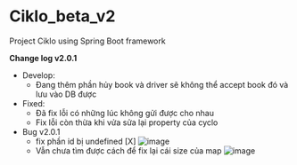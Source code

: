 # Ciklo_beta_v2
Project Ciklo using Spring Boot framework

**Change log v2.0.1**
- Develop:
  + Đang thêm phần hủy book và driver sẽ không thể accept book đó và lưu vào DB được
- Fixed:
  + Đã fix lỗi có những lúc không gửi được cho nhau
  + Fix lỗi còn thừa khi vửa sửa lại property của cyclo
- Bug v2.0.1
  + fix phần id bị undefined  [X]
  ![image](https://user-images.githubusercontent.com/83583888/224651683-766da82e-df3f-44df-8f73-ba968e0bbb8b.png)
  + Vẫn chưa tìm được cách để fix lại cái size của map
  ![image](https://user-images.githubusercontent.com/83583888/224653084-f2750770-2c9c-414a-9eea-33a3e0bd4ce4.png)

